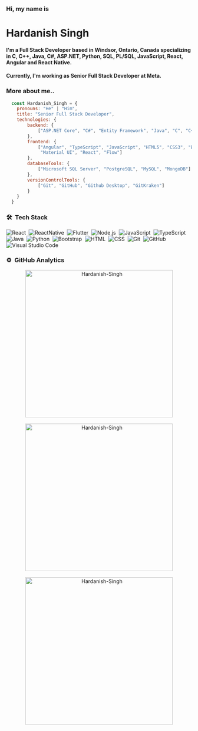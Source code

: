 ### Hi, my name is
# Hardanish Singh
#### I'm a Full Stack Developer based in Windsor, Ontario, Canada specializing in C, C++, Java, C#, ASP.NET, Python, SQL, PL/SQL, JavaScript, React, Angular and React Native.
#### Currently, I'm working as Senior Full Stack Developer at Meta.

### More about me..

```javascript
  const Hardanish_Singh = {
    pronouns: "He" | "Him",
    title: "Senior Full Stack Developer",
    technologies: {
        backend: {
            ["ASP.NET Core", "C#", "Entity Framework", "Java", "C", "C++", "Python"]
        },
        frontend: {
            ["Angular", "TypeScript", "JavaScript", "HTML5", "CSS3", "Bootstrap", 
             "Material UI", "React", "Flow"]
        },
        databaseTools: {
            ["Microsoft SQL Server", "PostgreSQL", "MySQL", "MongoDB"]
        },
        versionControlTools: {
            ["Git", "GitHub", "Github Desktop", "GitKraken"]
        }
    }
  }    
```
### 🛠 &nbsp;Tech Stack

![React](https://img.shields.io/badge/-React-05122A?style=flat&logo=react)&nbsp;
![ReactNative](https://img.shields.io/badge/-React_Native-05122A?style=flat&logo=react)&nbsp;
![Flutter](https://img.shields.io/badge/-Flutter-05122A?style=flat&logo=flutter)&nbsp;
![Node.js](https://img.shields.io/badge/-Node.js-05122A?style=flat&logo=node.js)&nbsp;
![JavaScript](https://img.shields.io/badge/-JavaScript-05122A?style=flat&logo=javascript)&nbsp;
![TypeScript](https://img.shields.io/badge/-TypeScript-05122A?style=flat&logo=typescript)&nbsp;
![Java](https://img.shields.io/badge/-Java-05122A?style=flat&logo=Java&logoColor=FFA518)&nbsp;
![Python](https://img.shields.io/badge/-Python-05122A?style=flat&logo=python)&nbsp;
![Bootstrap](https://img.shields.io/badge/-Bootstrap-05122A?style=flat&logo=bootstrap&logoColor=563D7C)&nbsp;
![HTML](https://img.shields.io/badge/-HTML-05122A?style=flat&logo=HTML5)&nbsp;
![CSS](https://img.shields.io/badge/-CSS-05122A?style=flat&logo=CSS3&logoColor=1572B6)&nbsp;
![Git](https://img.shields.io/badge/-Git-05122A?style=flat&logo=git)&nbsp;
![GitHub](https://img.shields.io/badge/-GitHub-05122A?style=flat&logo=github)&nbsp;
![Visual Studio Code](https://img.shields.io/badge/-Visual%20Studio%20Code-05122A?style=flat&logo=visual-studio-code&logoColor=007ACC)&nbsp;

### ⚙️ &nbsp;GitHub Analytics

<div align="center">
  <img align="center" src="https://denvercoder1-github-readme-stats.vercel.app/api/?username=Hardanish-Singh&show_icons=true&count_private=true&theme=react&hide_border=true&bg_color=1F222E&title_color=F85D7F&icon_color=F8D866" alt="Hardanish-Singh" width = "400px"/>
</div>

<br/>

<div align="center">
  <img align="center" src="https://github-readme-stats.vercel.app/api/top-langs/?username=Hardanish-Singh&langs_count=8&layout=compact&theme=react&hide_border=true&bg_color=1F222E&title_color=F85D7F&icon_color=F8D866" alt="Hardanish-Singh" width = "400px"/>
</div>

<br />

<div align="center">
  <img align="center" src="https://github-readme-streak-stats.herokuapp.com/?user=Hardanish-Singh&theme=dark" alt="Hardanish-Singh" width = "400px"/>
</div>
